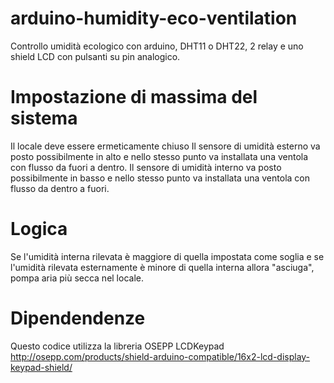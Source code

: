 # arduino-humidity-eco-ventilation
Controllo umidità ecologico con arduino, DHT11 o DHT22, 2 relay e uno shield LCD con pulsanti su pin analogico.

# Impostazione di massima del sistema
Il locale deve essere ermeticamente chiuso
Il sensore di umidità esterno va posto possibilmente in alto e nello stesso punto va installata una ventola con flusso da fuori a dentro.
Il sensore di umidità interno va posto possibilmente in basso e nello stesso punto va installata una ventola con flusso da dentro a fuori.

# Logica
Se l'umidità interna rilevata è maggiore di quella impostata come soglia
e se l'umidità rilevata esternamente è minore di quella interna
allora "asciuga", pompa aria più secca nel locale.

# Dipendendenze
Questo codice utilizza la libreria OSEPP LCDKeypad  http://osepp.com/products/shield-arduino-compatible/16x2-lcd-display-keypad-shield/
